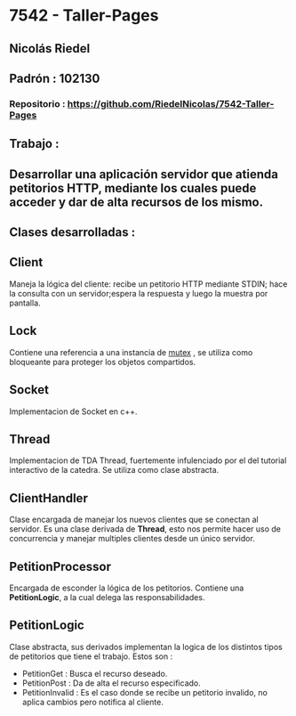 # 7542 - Taller-Pages

## Nicolás Riedel

## Padrón : 102130

### Repositorio : https://github.com/RiedelNicolas/7542-Taller-Pages



## Trabajo :

## Desarrollar una aplicación servidor que atienda petitorios HTTP, mediante los cuales puede acceder y dar de alta recursos de los mismo.



## Clases desarrolladas :

## Client

Maneja la lógica del cliente: recibe un petitorio HTTP mediante STDIN; hace la consulta con un servidor;espera la respuesta y luego la muestra por pantalla.

## Lock

Contiene una referencia  a una instancia de  [mutex](http://www.cplusplus.com/reference/mutex/mutex/) , se utiliza como bloqueante para proteger los objetos compartidos.

## Socket

Implementacion de Socket en c++.

## Thread

Implementacion de TDA Thread, fuertemente infulenciado por el del tutorial interactivo de la catedra. Se utiliza como clase abstracta. 

## ClientHandler

Clase encargada de manejar los nuevos clientes que se conectan al servidor. Es una clase derivada de **Thread**, esto nos permite hacer uso de concurrencia y manejar multiples clientes desde un único servidor.

## PetitionProcessor

Encargada de esconder la lógica de los petitorios. Contiene una  **PetitionLogic**, a la cual delega las responsabilidades. 

## PetitionLogic

Clase abstracta, sus derivados implementan la logica de los distintos tipos de petitorios que tiene el trabajo. Estos son : 

- PetitionGet :  Busca el recurso deseado.
- PetitionPost : Da de alta el recurso especificado.
- PetitionInvalid : Es el caso donde se recibe un petitorio invalido, no aplica cambios pero notifica al cliente.

## 





## 